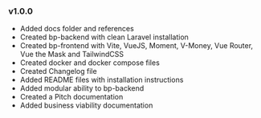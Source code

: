 ### v1.0.0

- Added docs folder and references
- Created bp-backend with clean Laravel installation
- Created bp-frontend with Vite, VueJS, Moment, V-Money, Vue Router, Vue the Mask and TailwindCSS
- Created docker and docker compose files
- Created Changelog file
- Added README files with installation instructions
- Added modular ability to bp-backend
- Created a Pitch documentation
- Added business viability documentation
